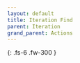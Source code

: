 ```yaml
---
layout: default
title: Iteration Find
parent: Iteration
grand_parent: Actions
---
```

{: .fs-6 .fw-300 }
